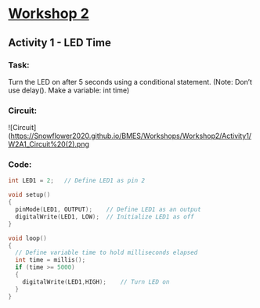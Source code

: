 # [Workshop 2](https://Snowflower2020.github.io/BMES/Workshops/Workshop2)

## Activity 1 - LED Time

### Task:
Turn the LED on after 5 seconds using a conditional statement. (Note: Don’t use delay(). Make a variable: int time)

### Circuit:
![Circuit](https://Snowflower2020.github.io/BMES/Workshops/Workshop2/Activity1/W2A1_Circuit%20(2).png
### Code: 

```c++
int LED1 = 2;   // Define LED1 as pin 2

void setup()
{
  pinMode(LED1, OUTPUT);    // Define LED1 as an output
  digitalWrite(LED1, LOW);  // Initialize LED1 as off	
}

void loop()
{
  // Define variable time to hold milliseconds elapsed
  int time = millis();  
  if (time >= 5000)		     
  {
    digitalWrite(LED1,HIGH);	// Turn LED on
  }
}
```
